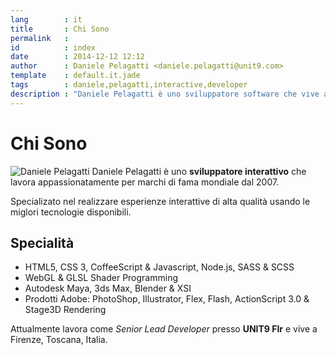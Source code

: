 ```yaml
---
lang        : it
title       : Chi Sono
permalink   :  
id          : index
date        : 2014-12-12 12:12
author      : Daniele Pelagatti <daniele.pelagatti@unit9.com>
template    : default.it.jade
tags        : daniele,pelagatti,interactive,developer
description : "Daniele Pelagatti è uno sviluppatore software che vive a Firenze, Toscana. Lavora per marchi di fama mondiale dal 2007."
---
```


# Chi Sono #

![Daniele Pelagatti](#{base}img/daniele-pelagatti-big.jpg "Daniele Pelagatti")
Daniele Pelagatti è uno **sviluppatore interattivo** che lavora appassionatamente per marchi di fama mondiale dal 2007. 

Specializato nel realizzare esperienze interattive di alta qualità usando le miglori tecnologie disponibili. 

## Specialità ##

  * HTML5, CSS 3, CoffeeScript & Javascript, Node.js, SASS & SCSS
  * WebGL & GLSL Shader Programming
  * Autodesk Maya, 3ds Max, Blender & XSI
  * Prodotti Adobe: PhotoShop, Illustrator, Flex, Flash, ActionScript 3.0 & Stage3D Rendering

Attualmente lavora come _Senior Lead Developer_ presso **UNIT9 Flr** e vive a Firenze, Toscana, Italia.
